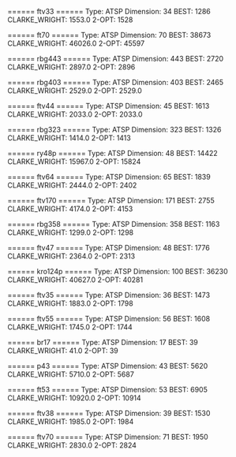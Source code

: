 ======  ftv33  ======
Type:  ATSP
Dimension:  34
BEST: 1286
CLARKE_WRIGHT: 1553.0
2-OPT: 1528

======  ft70  ======
Type:  ATSP
Dimension:  70
BEST: 38673
CLARKE_WRIGHT: 46026.0
2-OPT: 45597

======  rbg443  ======
Type:  ATSP
Dimension:  443
BEST: 2720
CLARKE_WRIGHT: 2897.0
2-OPT: 2896

======  rbg403  ======
Type:  ATSP
Dimension:  403
BEST: 2465
CLARKE_WRIGHT: 2529.0
2-OPT: 2529.0

======  ftv44  ======
Type:  ATSP
Dimension:  45
BEST: 1613
CLARKE_WRIGHT: 2033.0
2-OPT: 2033.0

======  rbg323  ======
Type:  ATSP
Dimension:  323
BEST: 1326
CLARKE_WRIGHT: 1414.0
2-OPT: 1413

======  ry48p  ======
Type:  ATSP
Dimension:  48
BEST: 14422
CLARKE_WRIGHT: 15967.0
2-OPT: 15824

======  ftv64  ======
Type:  ATSP
Dimension:  65
BEST: 1839
CLARKE_WRIGHT: 2444.0
2-OPT: 2402

======  ftv170  ======
Type:  ATSP
Dimension:  171
BEST: 2755
CLARKE_WRIGHT: 4174.0
2-OPT: 4153

======  rbg358  ======
Type:  ATSP
Dimension:  358
BEST: 1163
CLARKE_WRIGHT: 1299.0
2-OPT: 1298

======  ftv47  ======
Type:  ATSP
Dimension:  48
BEST: 1776
CLARKE_WRIGHT: 2364.0
2-OPT: 2313

======  kro124p  ======
Type:  ATSP
Dimension:  100
BEST: 36230
CLARKE_WRIGHT: 40627.0
2-OPT: 40281

======  ftv35  ======
Type:  ATSP
Dimension:  36
BEST: 1473
CLARKE_WRIGHT: 1883.0
2-OPT: 1798

======  ftv55  ======
Type:  ATSP
Dimension:  56
BEST: 1608
CLARKE_WRIGHT: 1745.0
2-OPT: 1744

======  br17  ======
Type:  ATSP
Dimension:  17
BEST: 39
CLARKE_WRIGHT: 41.0
2-OPT: 39

======  p43  ======
Type:  ATSP
Dimension:  43
BEST: 5620
CLARKE_WRIGHT: 5710.0
2-OPT: 5687

======  ft53  ======
Type:  ATSP
Dimension:  53
BEST: 6905
CLARKE_WRIGHT: 10920.0
2-OPT: 10914

======  ftv38  ======
Type:  ATSP
Dimension:  39
BEST: 1530
CLARKE_WRIGHT: 1985.0
2-OPT: 1984

======  ftv70  ======
Type:  ATSP
Dimension:  71
BEST: 1950
CLARKE_WRIGHT: 2830.0
2-OPT: 2824